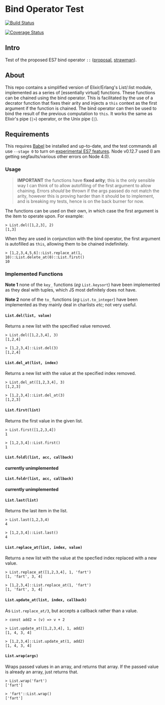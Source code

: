 # Bind Operator Test

[![Build Status](https://semaphoreci.com/api/v1/projects/c36ee1ae-c85d-447b-b358-864cc2ee5fdc/533839/badge.svg)](https://semaphoreci.com/dancouper/bind-operator-test)

[![Coverage Status](https://coveralls.io/repos/DanCouper/bind-operator-test/badge.svg?branch=master&service=github)](https://coveralls.io/github/DanCouper/bind-operator-test?branch=master)

## Intro

Test of the proposed ES7 bind operator `::` ([proposal](https://github.com/zenparsing/es-function-bind), [strawman](http://wiki.ecmascript.org/doku.php?id=strawman:bind_operator)).

## About

This repo contains a simplified version of Elixir/Erlang's List/:list module, implemented as a series of [essentially virtual] functions. These functions can be chained using the bind operator. This is facilitated by the use of a decrator function that fixes their arity and injects a `this` context as the first argument if the function is chained. The bind operator can then be used to bind the result of the previous computation to `this`. It works the same as Elixir's pipe (`|>`) operator, or the Unix pipe (`|`).

## Requirements

This requires [Babel](http://babeljs.io) be installed and up-to-date, and the test commands all use `--stage 0` to turn on [experimental ES7 features](http://babeljs.io/docs/usage/experimental/). Node v0.12.7 used (I am getting segfaults/various other errors on Node 4.0).

### Usage

> **IMPORTANT** the functions have **fixed arity**; this is the only sensible
> way I can think of to allow autofilling of the first argument to allow
> chaining. Errors *should* be thrown if the args passed do not match the
> arity, however this is proving harder than it should be to implement,
> and is breaking my tests, hence is on the back burner for now.

The functions can be used on their own, in which case the first argument is the item to operate upon. For example:
```
> List.del([1,2,3], 2)
[1,3]
```

When they are used in conjunction with the bind operator, the first argument is autofilled as `this`, allowing them to be chained indefinitely.

```
> [1,2,3,4,5,6]::List.replace_at(1, 10)::List.delete_at(0)::List.first()
10
```


### Implemented Functions

**Note 1** none of the `key_` functions (*eg* `List.keysort`) have been implemented as they deal with tuples, which JS most definitely does not have.

**Note 2** none of the `to_` functions (*eg* `List.to_integer`) have been implemented as they mainly deal in charlists *etc*; not very useful.

#### `List.del(list, value)`

Returns a new list with the specified value removed.

```
> List.del([1,2,3,4], 3)
[1,2,4]

> [1,2,3,4]::List.del(3)
[1,2,4]
```

#### `List.del_at(list, index)`

Returns a new list with the value at the specified index removed.

```
> List.del_at([1,2,3,4], 3)
[1,2,3]

> [1,2,3,4]::List.del_at(3)
[1,2,3]
```

#### `List.first(list)`

Returns the first value in the given list.

```
> List.first([1,2,3,4])
1

> [1,2,3,4]::List.first()
1
```

#### `List.foldl(list, acc, callback)`
**currently unimplemented**

#### `List.foldr(list, acc, callback)`
**currently unimplemented**

#### `List.last(list)`

Returns the last item in the list.

```
> List.last(1,2,3,4)
4

> [1,2,3,4]::List.last()
4
```

#### `List.replace_at(list, index, value)`

Returns a new list with the value at the specfied index replaced with a new value.

```
> List.replace_at([1,2,3,4], 1, 'fart')
[1, 'fart', 3, 4]

> [1,2,3,4]::List.replace_at(1, 'fart')
[1, 'fart', 3, 4]
```

#### `List.update_at(list, index, callback)`

As `List.replace_at/3`, but accepts a callback rather than a value.

```
> const add2 = (v) => v + 2

> List.update_at([1,2,3,4], 1, add2)
[1, 4, 3, 4]

> [1,2,3,4]::List.update_at(1, add2)
[1, 4, 3, 4]
```

#### `List.wrap(args)`

Wraps passed values in an array, and returns that array. If the passed value is already an array, just returns that.

```
> List.wrap('fart')
['fart']

> 'fart'::List.wrap()
['fart']
```
